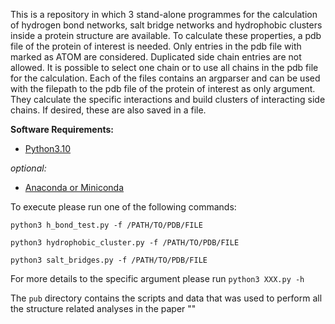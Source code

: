 This is a repository in which 3 stand-alone programmes for the calculation of hydrogen bond networks, salt bridge networks and hydrophobic clusters inside a protein structure are available.
To calculate these properties, a pdb file of the protein of interest is needed.
Only entries in the pdb file with marked as ATOM are considered. Duplicated side chain entries are not allowed. It is possible to select one chain or to use all chains in the pdb file for the calculation.
Each of the files contains an argparser and can be used with the filepath to the pdb file of the protein of interest as only argument.
They calculate the specific interactions and build clusters of interacting side chains. If desired, these are also saved in a file.


**Software Requirements:**
*  [Python3.10](https://www.python.org/downloads/)

*optional:*
*  [Anaconda or Miniconda](https://docs.anaconda.com/anaconda/install/index.html)

To execute please run one of the following commands:

`python3 h_bond_test.py -f /PATH/TO/PDB/FILE`

`python3 hydrophobic_cluster.py -f /PATH/TO/PDB/FILE`

`python3 salt_bridges.py -f /PATH/TO/PDB/FILE`

For more details to the specific argument please run `python3 XXX.py -h` 

The `pub` directory contains the scripts and data that was used to perform all the structure related analyses in the paper ""
